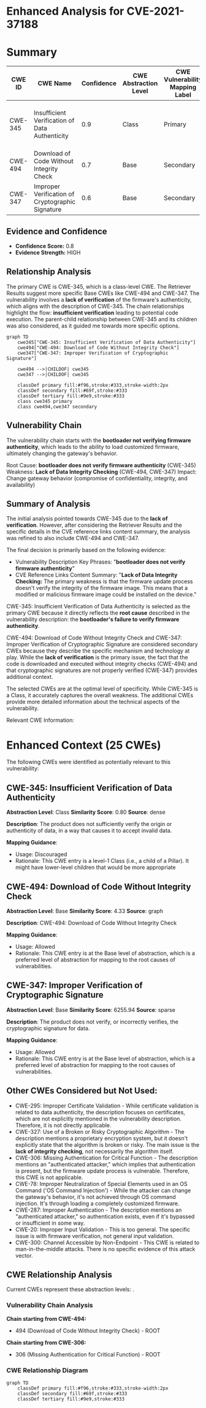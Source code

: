 # Enhanced Analysis for CVE-2021-37188

# Summary
| CWE ID | CWE Name | Confidence | CWE Abstraction Level | CWE Vulnerability Mapping Label | CWE-Vulnerability Mapping Notes |
|---|---|---|---|---|---|
| CWE-345 | Insufficient Verification of Data Authenticity | 0.9 | Class | Primary | Allowed-with-Review: Could have lower-level children. |
| CWE-494 | Download of Code Without Integrity Check | 0.7 | Base | Secondary | Allowed |
| CWE-347 | Improper Verification of Cryptographic Signature | 0.6 | Base | Secondary | Allowed |

## Evidence and Confidence

*   **Confidence Score:** 0.8
*   **Evidence Strength:** HIGH

## Relationship Analysis
The primary CWE is CWE-345, which is a class-level CWE. The Retriever Results suggest more specific Base CWEs like CWE-494 and CWE-347. The vulnerability involves a **lack of verification** of the firmware's authenticity, which aligns with the description of CWE-345. The chain relationships highlight the flow: **insufficient verification** leading to potential code execution. The parent-child relationship between CWE-345 and its children was also considered, as it guided me towards more specific options.

```mermaid
graph TD
    cwe345["CWE-345: Insufficient Verification of Data Authenticity"]
    cwe494["CWE-494: Download of Code Without Integrity Check"]
    cwe347["CWE-347: Improper Verification of Cryptographic Signature"]

    cwe494 -->|CHILDOF| cwe345
    cwe347 -->|CHILDOF| cwe345

    classDef primary fill:#f96,stroke:#333,stroke-width:2px
    classDef secondary fill:#69f,stroke:#333
    classDef tertiary fill:#9e9,stroke:#333
    class cwe345 primary
    class cwe494,cwe347 secondary
```

## Vulnerability Chain
The vulnerability chain starts with the **bootloader not verifying firmware authenticity**, which leads to the ability to load customized firmware, ultimately changing the gateway's behavior.

Root Cause: **bootloader does not verify firmware authenticity** (CWE-345)
Weakness: **Lack of Data Integrity Checking** (CWE-494, CWE-347)
Impact: Change gateway behavior (compromise of confidentiality, integrity, and availability)

## Summary of Analysis
The initial analysis pointed towards CWE-345 due to the **lack of verification**. However, after considering the Retriever Results and the specific details in the CVE reference links content summary, the analysis was refined to also include CWE-494 and CWE-347.

The final decision is primarily based on the following evidence:

*   Vulnerability Description Key Phrases: "**bootloader does not verify firmware authenticity**"
*   CVE Reference Links Content Summary: "**Lack of Data Integrity Checking:** The primary weakness is that the firmware update process doesn't verify the integrity of the firmware image. This means that a modified or malicious firmware image could be installed on the device."

CWE-345: Insufficient Verification of Data Authenticity is selected as the primary CWE because it directly reflects the **root cause** described in the vulnerability description: the **bootloader's failure to verify firmware authenticity**.

CWE-494: Download of Code Without Integrity Check and CWE-347: Improper Verification of Cryptographic Signature are considered secondary CWEs because they describe the specific mechanism and technology at play. While the **lack of verification** is the primary issue, the fact that the code is downloaded and executed without integrity checks (CWE-494) and that cryptographic signatures are not properly verified (CWE-347) provides additional context.

The selected CWEs are at the optimal level of specificity. While CWE-345 is a Class, it accurately captures the overall weakness. The additional CWEs provide more detailed information about the technical aspects of the vulnerability.

Relevant CWE Information:

# Enhanced Context (25 CWEs)
The following CWEs were identified as potentially relevant to this vulnerability:

## CWE-345: Insufficient Verification of Data Authenticity
**Abstraction Level**: Class
**Similarity Score**: 0.80
**Source**: dense

**Description**:
The product does not sufficiently verify the origin or authenticity of data, in a way that causes it to accept invalid data.

**Mapping Guidance**:
- Usage: Discouraged
- Rationale: This CWE entry is a level-1 Class (i.e., a child of a Pillar). It might have lower-level children that would be more appropriate

## CWE-494: Download of Code Without Integrity Check
**Abstraction Level**: Base
**Similarity Score**: 4.33
**Source**: graph

**Description**:
CWE-494: Download of Code Without Integrity Check

**Mapping Guidance**:
- Usage: Allowed
- Rationale: This CWE entry is at the Base level of abstraction, which is a preferred level of abstraction for mapping to the root causes of vulnerabilities.

## CWE-347: Improper Verification of Cryptographic Signature
**Abstraction Level**: Base
**Similarity Score**: 6255.94
**Source**: sparse

**Description**:
The product does not verify, or incorrectly verifies, the cryptographic signature for data.

**Mapping Guidance**:
- Usage: Allowed
- Rationale: This CWE entry is at the Base level of abstraction, which is a preferred level of abstraction for mapping to the root causes of vulnerabilities.

## Other CWEs Considered but Not Used:

*   CWE-295: Improper Certificate Validation - While certificate validation is related to data authenticity, the description focuses on certificates, which are not explicitly mentioned in the vulnerability description. Therefore, it is not directly applicable.
*   CWE-327: Use of a Broken or Risky Cryptographic Algorithm - The description mentions a proprietary encryption system, but it doesn't explicitly state that the algorithm is broken or risky. The main issue is the **lack of integrity checking**, not necessarily the algorithm itself.
*   CWE-306: Missing Authentication for Critical Function - The description mentions an "authenticated attacker," which implies that authentication is present, but the firmware update process is vulnerable. Therefore, this CWE is not applicable.
*   CWE-78: Improper Neutralization of Special Elements used in an OS Command ('OS Command Injection') - While the attacker can change the gateway's behavior, it's not achieved through OS command injection. It's through loading a completely customized firmware.
*   CWE-287: Improper Authentication - The description mentions an "authenticated attacker," so authentication exists, even if it's bypassed or insufficient in some way.
*   CWE-20: Improper Input Validation - This is too general. The specific issue is with firmware verification, not general input validation.
*   CWE-300: Channel Accessible by Non-Endpoint - This CWE is related to man-in-the-middle attacks. There is no specific evidence of this attack vector.


## CWE Relationship Analysis

Current CWEs represent these abstraction levels: .


### Vulnerability Chain Analysis

**Chain starting from CWE-494:**
- 494 (Download of Code Without Integrity Check) - ROOT


**Chain starting from CWE-306:**
- 306 (Missing Authentication for Critical Function) - ROOT



### CWE Relationship Diagram

```mermaid
graph TD
    classDef primary fill:#f96,stroke:#333,stroke-width:2px
    classDef secondary fill:#69f,stroke:#333
    classDef tertiary fill:#9e9,stroke:#333
```
